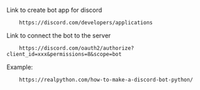 Link to create bot app for discord

		https://discord.com/developers/applications


Link to connect the bot to the server

		https://discord.com/oauth2/authorize?client_id=xxx&permissions=8&scope=bot


Example:

		https://realpython.com/how-to-make-a-discord-bot-python/